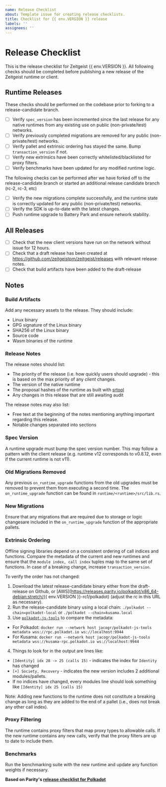 ```yaml
---
name: Release Checklist
about: Template issue for creating release checklists.
title: Checklist for {{ env.VERSION }} release
labels: ''
assignees: ''
---
```


# Release Checklist

This is the release checklist for Zeitgeist {{ env.VERSION }}. All following checks should be completed before publishing a new release of the Zeitgeist runtime or client.

## Runtime Releases

These checks should be performed on the codebase prior to forking to a release-candidate branch.

- [ ] Verify `spec_version` has been incremented since the last release for any native runtimes from any existing use on public (non-private/test) networks.
- [ ] Verify previously completed migrations are removed for any public (non-private/test) networks.
- [ ] Verify pallet and extrinsic ordering has stayed the same. Bump `transaction_version` if not.
- [ ] Verify new extrinsics have been correctly whitelisted/blacklisted for proxy filters.
- [ ] Verify benchmarks have been updated for any modified runtime logic.

The following checks can be performed after we have forked off to the release-candidate branch or started an additional release candidate branch (rc-2, rc-3, etc)

- [ ] Verify the new migrations complete successfully, and the runtime state is correctly updated for any public (non-private/test) networks.
- [ ] Verify the SDK is up-to-date with the latest changes.
- [ ] Push runtime upgrade to Battery Park and ensure network stability.

## All Releases
- [ ] Check that the new client versions have run on the network without issue for 12 hours.
- [ ] Check that a draft release has been created at https://github.com/zeitgeistpm/zeitgeist/releases with relevant release
notes.
- [ ] Check that build artifacts have been added to the draft-release

## Notes

### Build Artifacts

Add any necessary assets to the release. They should include:

- Linux binary
- GPG signature of the Linux binary
- SHA256 of the Linux binary
- Source code
- Wasm binaries of the runtime

### Release Notes

The release notes should list:

- The priority of the release (i.e. how quickly users should upgrade) - this is based on the max priority of any *client* changes.
- The version of the native runtime
- The proposal hashes of the runtime as built with [srtool](https://gitlab.com/chevdor/srtool)
- Any changes in this release that are still awaiting audit

The release notes may also list:

- Free text at the beginning of the notes mentioning anything important regarding this release.
- Notable changes separated into sections

### Spec Version

A runtime upgrade must bump the spec version number. This may follow a pattern with the client release (e.g. runtime v12 corresponds to v0.8.12, even if the current runtime is not v11).

### Old Migrations Removed

Any previous `on_runtime_upgrade` functions from the old upgrades must be removed to prevent them from executing a second time. The `on_runtime_upgrade` function can be found in `runtime/<runtime>/src/lib.rs`.

### New Migrations

Ensure that any migrations that are required due to storage or logic changesare included in the `on_runtime_upgrade` function of the appropriate pallets.

### Extrinsic Ordering

Offline signing libraries depend on a consistent ordering of call indices and
functions. Compare the metadata of the current and new runtimes and ensure that
the `module index, call index` tuples map to the same set of functions. In case
of a breaking change, increase `transaction_version`.

To verify the order has not changed:

1. Download the latest release-candidate binary either from the draft-release
on Github, or
[AWS](https://releases.parity.io/polkadot/x86_64-debian:stretch/{{ env.VERSION }}-rc1/polkadot)
(adjust the rc in this URL as necessary).
2. Run the release-candidate binary using a local chain:
`./polkadot --chain=polkadot-local` or `./polkadot --chain=kusama.local`
3. Use [`polkadot-js-tools`](https://github.com/polkadot-js/tools) to compare
the metadata:
  - For Polkadot: `docker run --network host jacogr/polkadot-js-tools metadata wss://rpc.polkadot.io ws://localhost:9944`
  - For Kusama: `docker run --network host jacogr/polkadot-js-tools metadata wss://kusama-rpc.polkadot.io ws://localhost:9944`
4. Things to look for in the output are lines like:
  - `[Identity] idx 28 -> 25 (calls 15)` - indicates the index for `Identity` has changed
  - `[+] Society, Recovery` - indicates the new version includes 2 additional modules/pallets.
  - If no indices have changed, every modules line should look something like `[Identity] idx 25 (calls 15)`

Note: Adding new functions to the runtime does not constitute a breaking change
as long as they are added to the end of a pallet (i.e., does not break any
other call index).

### Proxy Filtering

The runtime contains proxy filters that map proxy types to allowable calls. If
the new runtime contains any new calls, verify that the proxy filters are up to
date to include them.

### Benchmarks

Run the benchmarking suite with the new runtime and update any function weights
if necessary.

**Based on Parity's [release checklist for Polkadot](https://raw.githubusercontent.com/paritytech/polkadot/master/.github/ISSUE_TEMPLATE/release.md)**

